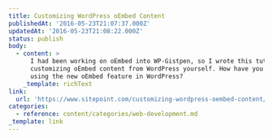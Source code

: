 ```yaml
---
title: Customizing WordPress oEmbed Content
publishedAt: '2016-05-23T21:07:37.000Z'
updatedAt: '2016-05-23T21:08:22.000Z'
status: publish
body:
  - content: >
      I had been working on oEmbed into WP-Gistpen, so I wrote this tutorial on
      customizing oEmbed content from WordPress yourself. How have you been
      using the new oEmbed feature in WordPress?
    _template: richText
link:
  url: 'https://www.sitepoint.com/customizing-wordpress-oembed-content/'
categories:
  - reference: content/categories/web-development.md
_template: link
---
```



